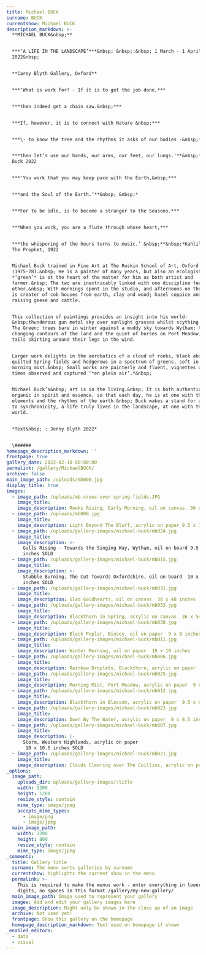```yaml
---
title: Michael BUCK
surname: BUCK
currentshow: Michael BUCK
description_markdown: >-
  **MICHAEL BUCK&nbsp;**


  ***‘A LIFE IN THE LANDSCAPE’***&nbsp; &nbsp;:&nbsp; 1 March - 1 April
  2022&nbsp;


  **Carey Blyth Gallery, Oxford**


  ***‘What is work for? - If it is to get the job done,***


  ***then indeed get a chain saw.&nbsp;***


  ***If, however, it is to connect with Nature &nbsp;***


  ***\- to know the tree and the rhythms it asks of our bodies -&nbsp;***


  ***then let’s use our hands, our arms, our feet, our lungs.'**&nbsp;* Michael
  Buck 2022


  ***'You work that you may keep pace with the Earth,&nbsp;***


  ***and the Soul of the Earth.’**&nbsp; &nbsp;*


  ***For to be idle, is to become a stranger to the Seasons.***


  ***When you work, you are a flute through whose heart,***


  ***the whispering of the hours turns to music.’ &nbsp;**&nbsp;*Kahlil Gibran,
  The Prophet, 1922


  Michael Buck trained in Fine Art at The Ruskin School of Art, Oxford
  (1975-78).&nbsp; He is a painter of many years, but also an ecologist, and
  *‘green’* is at the heart of the matter for him as both artist and
  farmer.&nbsp; The two are inextricably linked with one discipline feeding the
  other.&nbsp; With mornings spent in the studio, and afternoons on the land, he
  is creater of cob houses from earth, clay and wood; hazel coppice and fencing;
  raising geese and cattle.


  This collection of paintings provides an insight into his world:
  &nbsp;thunderous gun metal sky over sunlight grasses whilst scything hay on
  The Green; trees bare in winter against a muddy sky towards Wytham; the
  changing contours of the land and the quiet of horses on Port Meadow, their
  tails skirting around their legs in the wind.


  Larger work delights in the aerobatics of a cloud of rooks, black above
  quilted Spring fields and hedgerows in a spectrum of greens, soft in the
  morning mist.&nbsp; Small works are painterly and fluent, vignettes of older
  times observed and captured ‘*en plein air’.*&nbsp;


  Michael Buck’s&nbsp; art is in the living.&nbsp; It is both authentic and
  organic in spirit and essence, so that each day, he is at one with the
  elements and the rhythms of the earth.&nbsp; Buck makes a stand for a return
  to synchronicity, a life truly lived in the landscape, at one with the natural
  world.


  *Text&nbsp; : Jenny Blyth 2022*


  \######
homepage_description_markdown: ''
frontpage: true
gallery_date: 2022-02-10 00:00:00
permalink: /gallery/MichaelBUCK/
archive: false
main_image_path: /uploads/mb008.jpg
display_title: true
images:
  - image_path: /uploads/mb-crows-over-spring-fields.JPG
    image_title:
    image_description: Rooks Rising, Early Morning, oil on canvas, 36 x 65 inches £3500 SOLD
  - image_path: /uploads/mb008.jpg
    image_title:
    image_description: Light Beyond The Bluff, acrylic on paper 9.5 x 12 inches SOLD
  - image_path: /uploads/gallery-images/michael-buck/mb024.jpg
    image_title:
    image_description: >-
      Gulls Rising - Towards the Singing Way, Wytham, oil on board 9.5 x 7.5
      inches SOLD
  - image_path: /uploads/gallery-images/michael-buck/mb015.jpg
    image_title:
    image_description: >-
      Stubble Burning, The Cut Towards Oxfordshire, oil on board  10 x 9.5
      inches SOLD
  - image_path: /uploads/gallery-images/michael-buck/mb031.jpg
    image_title:
    image_description: Glad Goldhearts, oil on canvas  38 x 48 inches
  - image_path: /uploads/gallery-images/michael-buck/mb033.jpg
    image_title:
    image_description: Blackthorn in Spring, acrylic on canvas  36 x 54 inches SOLD
  - image_path: /uploads/gallery-images/michael-buck/mb030.jpg
    image_title:
    image_description: Black Poplar, Binsey, oil on paper  9 x 8 inches SOLD
  - image_path: /uploads/gallery-images/michael-buck/mb011.jpg
    image_title:
    image_description: Winter Morning, oil on paper  10 x 10 inches
  - image_path: /uploads/gallery-images/michael-buck/mb006.jpg
    image_title:
    image_description: Rainbow Droplets, Blackthorn, acrylic on paper   9.5 x 9.5 inches
  - image_path: /uploads/gallery-images/michael-buck/mb025.jpg
    image_title:
    image_description: Morning Mist, Port Meadow, acrylic on paper  9 x 9 inches SOLD
  - image_path: /uploads/gallery-images/michael-buck/mb012.jpg
    image_title:
    image_description: Blackthorn in Blossom, acrylic on paper  9.5 x 9.5 inches SOLD
  - image_path: /uploads/gallery-images/michael-buck/mb023.jpg
    image_title:
    image_description: Down By The Water, acrylic on paper  8 x 8.5 inches  SOLD
  - image_path: /uploads/gallery-images/michael-buck/mb007.jpg
    image_title:
    image_description: |-
      Storm, Western Highlands, acrylic on paper 
       10 x 10.5 inches SOLD
  - image_path: /uploads/gallery-images/michael-buck/mb021.jpg
    image_title:
    image_description: Clouds Clearing over The Cuillins, acrylic on paper  9 x 9 inches SOLD
_options:
  image_path:
    uploads_dir: uploads/gallery-images/:title
    width: 1200
    height: 1200
    resize_style: contain
    mime_type: image/jpeg
    accepts_mime_types:
      - image/png
      - image/jpeg
  main_image_path:
    width: 1200
    height: 800
    resize_style: contain
    mime_type: image/jpeg
_comments:
  title: Gallery title
  surname: The menu sorts galleries by surname
  currentshow: highlights the current show in the menu
  permalink: >-
    This is required to make the menus work - enter everything in lower case, no
    digits, no spaces in this format /gallery/my-new-gallery/
  main_image_path: Image used to represent your gallery
  images: Add and edit your gallery images here
  image_description: Might only be shown in the close up of an image
  archive: Not used yet!
  frontpage: Show this gallery on the homepage
  homepage_description_markdown: Text used on homepage if shown
_enabled_editors:
  - data
  - visual
---
```

